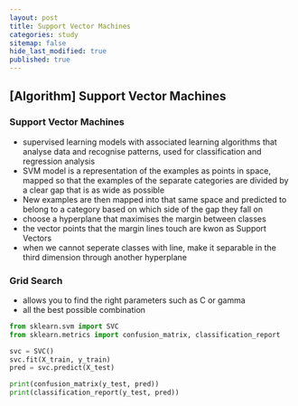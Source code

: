 ```yaml
---
layout: post
title: Support Vector Machines
categories: study
sitemap: false
hide_last_modified: true
published: true
---
```

## [Algorithm] Support Vector Machines

### Support Vector Machines
* supervised learning models with associated learning algorithms that analyse data and recognise patterns, used for classification and regression analysis
* SVM model is a representation of the examples as points in space, mapped so that the examples of the separate categories are divided by a clear gap that is as wide as possible
* New examples are then mapped into that same space and predicted to belong to a category based on which side of the gap they fall on
* choose a hyperplane that maximises the margin between classes
* the vector points that the margin lines touch are kwon as Support Vectors
* when we cannot seperate classes with line, make it separable in the third dimension through another hyperplane

### Grid Search
* allows you to find the right parameters such as C or gamma
* all the best possible combination

~~~python
from sklearn.svm import SVC
from sklearn.metrics import confusion_matrix, classification_report

svc = SVC()
svc.fit(X_train, y_train)
pred = svc.predict(X_test)

print(confusion_matrix(y_test, pred))
print(classification_report(y_test, pred))
~~~